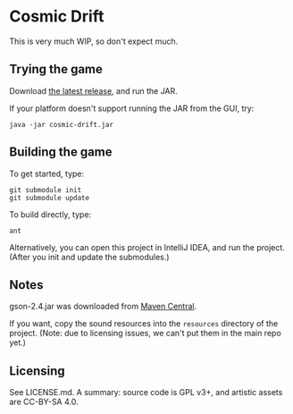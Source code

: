 # Cosmic Drift

This is very much WIP, so don't expect much.

## Trying the game

Download [the latest release](https://github.com/cosmicdrift/cosmicdrift/releases/latest), and run the JAR.

If your platform doesn't support running the JAR from the GUI, try:

    java -jar cosmic-drift.jar

## Building the game

To get started, type:

    git submodule init
    git submodule update

To build directly, type:

    ant

Alternatively, you can open this project in IntelliJ IDEA, and run the project. (After you init and update the submodules.)

## Notes

gson-2.4.jar was downloaded from [Maven Central](http://search.maven.org/#artifactdetails|com.google.code.gson|gson|2.4|jar).

If you want, copy the sound resources into the `resources` directory of the project. (Note: due to licensing issues, we can't put them in the main repo yet.)

## Licensing

See LICENSE.md. A summary: source code is GPL v3+, and artistic assets are CC-BY-SA 4.0.
